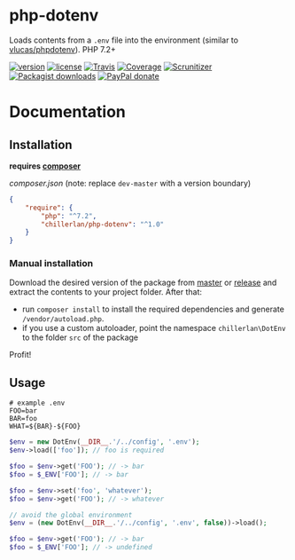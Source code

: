 # php-dotenv

Loads contents from a `.env` file into the environment (similar to [vlucas/phpdotenv](https://github.com/vlucas/phpdotenv)). PHP 7.2+

[![version][packagist-badge]][packagist]
[![license][license-badge]][license]
[![Travis][travis-badge]][travis]
[![Coverage][coverage-badge]][coverage]
[![Scrunitizer][scrutinizer-badge]][scrutinizer]
[![Packagist downloads][downloads-badge]][downloads]
[![PayPal donate][donate-badge]][donate]

[packagist-badge]: https://img.shields.io/packagist/v/chillerlan/php-dotenv.svg?style=flat-square
[packagist]: https://packagist.org/packages/chillerlan/php-dotenv
[license-badge]: https://img.shields.io/github/license/chillerlan/php-dotenv.svg?style=flat-square
[license]: https://github.com/chillerlan/php-dotenv/blob/master/LICENSE
[travis-badge]: https://img.shields.io/travis/chillerlan/php-dotenv.svg?style=flat-square
[travis]: https://travis-ci.org/chillerlan/php-dotenv
[coverage-badge]: https://img.shields.io/codecov/c/github/chillerlan/php-dotenv.svg?style=flat-square
[coverage]: https://codecov.io/github/chillerlan/php-dotenv
[scrutinizer-badge]: https://img.shields.io/scrutinizer/g/chillerlan/php-dotenv.svg?style=flat-square
[scrutinizer]: https://scrutinizer-ci.com/g/chillerlan/php-dotenv
[downloads-badge]: https://img.shields.io/packagist/dt/chillerlan/php-dotenv.svg?style=flat-square
[downloads]: https://packagist.org/packages/chillerlan/php-dotenv/stats
[donate-badge]: https://img.shields.io/badge/donate-paypal-ff33aa.svg?style=flat-square
[donate]: https://www.paypal.com/cgi-bin/webscr?cmd=_s-xclick&hosted_button_id=WLYUNAT9ZTJZ4

# Documentation

## Installation
**requires [composer](https://getcomposer.org)**

*composer.json* (note: replace `dev-master` with a version boundary)
```json
{
	"require": {
		"php": "^7.2",
		"chillerlan/php-dotenv": "^1.0"
	}
}
```

### Manual installation
Download the desired version of the package from [master](https://github.com/chillerlan/php-dotenv/archive/master.zip) or 
[release](https://github.com/chillerlan/php-dotenv/releases) and extract the contents to your project folder.  After that:
- run `composer install` to install the required dependencies and generate `/vendor/autoload.php`.
- if you use a custom autoloader, point the namespace `chillerlan\DotEnv` to the folder `src` of the package 

Profit!

## Usage

```
# example .env
FOO=bar
BAR=foo
WHAT=${BAR}-${FOO}
```

```php
$env = new DotEnv(__DIR__.'/../config', '.env');
$env->load(['foo']); // foo is required

$foo = $env->get('FOO'); // -> bar
$foo = $_ENV['FOO']; // -> bar

$foo = $env->set('foo', 'whatever');
$foo = $env->get('FOO'); // -> whatever
```

```php
// avoid the global environment
$env = (new DotEnv(__DIR__.'/../config', '.env', false))->load();

$foo = $env->get('FOO'); // -> bar
$foo = $_ENV['FOO']; // -> undefined
```
